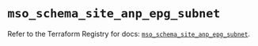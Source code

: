 # `mso_schema_site_anp_epg_subnet`

Refer to the Terraform Registry for docs: [`mso_schema_site_anp_epg_subnet`](https://registry.terraform.io/providers/ciscodevnet/mso/1.5.3/docs/resources/schema_site_anp_epg_subnet).
